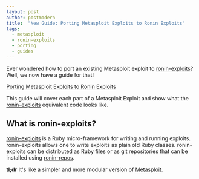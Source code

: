 ```yaml
---
layout: post
author: postmodern
title:  "New Guide: Porting Metasploit Exploits to Ronin Exploits"
tags:
  - metasploit
  - ronin-exploits
  - porting
  - guides
---
```


Ever wondered how to port an existing Metasploit exploit to [ronin-exploits]?
Well, we now have a guide for that!

[Porting Metasploit Exploits to Ronin Exploits]

This guide will cover each part of a Metasploit Exploit and show what the
[ronin-exploits] equivalent code looks like.

## What is ronin-exploits?

[ronin-exploits] is a Ruby micro-framework for writing and running exploits.
ronin-exploits allows one to write exploits as plain old Ruby classes.
ronin-exploits can be distributed as Ruby files or as git repositories that can
be installed using [ronin-repos].

**tl;dr** It's like a simpler and more modular version of
[Metasploit](https://www.metasploit.com/).

[ronin-exploits]: https://github.com/ronin-rb/ronin-exploits#readme
[ronin-repos]: https://github.com/ronin-rb/ronin-repos#readme

[Porting Metasploit Exploits to Ronin Exploits]: /docs/porting/metasploit_exploits_to_ronin_exploits.html
